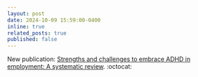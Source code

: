 ```yaml
---
layout: post
date: 2024-10-09 15:59:00-0400
inline: true
related_posts: true
published: false
---
```


New publication: [Strengths and challenges to embrace ADHD in employment: A systematic review](https://doi.org/10.1177/27546330241287655). :octocat: